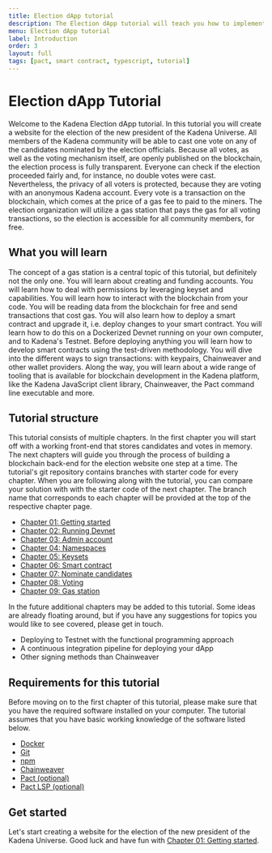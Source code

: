 ```yaml
---
title: Election dApp tutorial
description: The Election dApp tutorial will teach you how to implement a voting website that registers votes on the Kadena blockchain.
menu: Election dApp tutorial
label: Introduction
order: 3
layout: full
tags: [pact, smart contract, typescript, tutorial]
---
```


# Election dApp Tutorial

Welcome to the Kadena Election dApp tutorial. In this tutorial you will create a website for
the election of the new president of the Kadena Universe. All members of the Kadena
community will be able to cast one vote on any of the candidates nominated by the election
officials. Because all votes, as well as the voting mechanism itself, are openly published
on the blockchain, the election process is fully transparent. Everyone can check if the
election proceeded fairly and, for instance, no double votes were cast. Nevertheless, the
privacy of all voters is protected, because they are voting with an anonymous Kadena account.
Every vote is a transaction on the blockchain, which comes at the price of a gas fee to paid
to the miners. The election organization will utilize a gas station that pays the gas for
all voting transactions, so the election is accessible for all community members, for free.

## What you will learn

The concept of a gas station is a central topic of this tutorial, but definitely not the only
one. You will learn about creating and funding accounts. You will learn how to deal with
permissions by leveraging keyset and capabilities. You will learn how to interact with the
blockchain from your code. You will be reading data from the blockchain for free and send
transactions that cost gas. You will also learn how to deploy a smart contract and upgrade it,
i.e. deploy changes to your smart contract. You will learn how to do this on a Dockerized Devnet
running on your own computer, and to Kadena's Testnet. Before deploying anything you will learn
how to develop smart contracts using the test-driven methodology. You will dive into the different
ways to sign transactions: with keypairs, Chainweaver and other wallet providers. Along the way,
you will learn about a wide range of tooling that is available for blockchain development in
the Kadena platform, like the Kadena JavaScript client library, Chainweaver, the Pact command
line executable and more.

## Tutorial structure

This tutorial consists of multiple chapters. In the first chapter you will start off with a
working front-end that stores candidates and votes in memory. The next chapters will guide
you through the process of building a blockchain back-end for the election website one
step at a time. The tutorial's git repository contains branches with starter code for every
chapter. When you are following along with the tutorial, you can compare your solution with
with the starter code of the next chapter. The branch name that corresponds to each chapter
will be provided at the top of the respective chapter page.

 * [Chapter 01: Getting started](/docs/build/guides/election-dapp-tutorial/01-getting-started)
 * [Chapter 02: Running Devnet](/docs/build/guides/election-dapp-tutorial/02-running-devnet)
 * [Chapter 03: Admin account](/docs/build/guides/election-dapp-tutorial/03-admin-account)
 * [Chapter 04: Namespaces](/docs/build/guides/election-dapp-tutorial/04-namespaces)
 * [Chapter 05: Keysets](/docs/build/guides/election-dapp-tutorial/05-keysets)
 * [Chapter 06: Smart contract](/docs/build/guides/election-dapp-tutorial/06-smart-contract)
 * [Chapter 07: Nominate candidates](/docs/build/guides/election-dapp-tutorial/07-nominate-candidates)
 * [Chapter 08: Voting](/docs/build/guides/election-dapp-tutorial/08-voting)
 * [Chapter 09: Gas station](/docs/build/guides/election-dapp-tutorial/09-gas-station)

In the future additional chapters may be added to this tutorial. Some ideas are already floating
around, but if you have any suggestions for topics you would like to see covered, please
get in touch.

 * Deploying to Testnet with the functional programming approach
 * A continuous integration pipeline for deploying your dApp
 * Other signing methods than Chainweaver

## Requirements for this tutorial

Before moving on to the first chapter of this tutorial, please make sure that you have the
required software installed on your computer. The tutorial assumes that you have basic
working knowledge of the software listed below.

 - [Docker](https://docs.docker.com/get-docker/)
 - [Git](https://git-scm.com/downloads)
 - [npm](https://docs.npmjs.com/downloading-and-installing-node-js-and-npm)
 - [Chainweaver](https://github.com/kadena-io/chainweaver/releases)
 - [Pact (optional)](https://github.com/kadena-io/pact#installing-pact)
 - [Pact LSP (optional)](https://github.com/kadena-io/pact-lsp/releases)

## Get started

Let's start creating a website for the election of the new president of the Kadena Universe.
Good luck and have fun with [Chapter 01: Getting started](/docs/build/guides/election-dapp-tutorial/01-getting-started).
